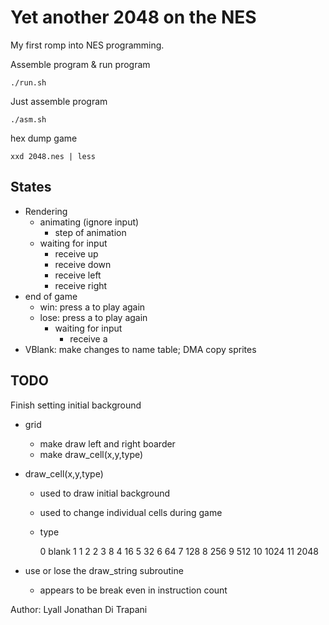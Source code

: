 Yet another 2048 on the NES
===========================

My first romp into NES programming.

Assemble program & run program

    ./run.sh

Just assemble program

    ./asm.sh

hex dump game

    xxd 2048.nes | less

States
------

- Rendering
    - animating (ignore input)
        - step of animation
    - waiting for input
        - receive up
        - receive down
        - receive left
        - receive right
- end of game
    - win: press a to play again
    - lose: press a to play again
        - waiting for input
            - receive a
- VBlank:  make changes to name table; DMA copy sprites


TODO
-----
Finish setting initial background
- grid
    - make draw left and right boarder
    - make draw_cell(x,y,type)
- draw_cell(x,y,type)
    - used to draw initial background
    - used to change individual cells during game
    - type

        0  blank
        1      1
        2      2
        3      8
        4     16
        5     32
        6     64
        7    128
        8    256
        9    512
        10  1024
        11  2048

- use or lose the draw_string subroutine
    - appears to be break even in instruction count


Author:  Lyall Jonathan Di Trapani
